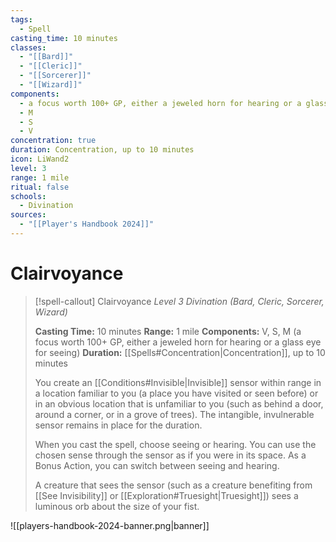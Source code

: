 ```yaml
---
tags:
  - Spell
casting_time: 10 minutes
classes:
  - "[[Bard]]"
  - "[[Cleric]]"
  - "[[Sorcerer]]"
  - "[[Wizard]]"
components:
  - a focus worth 100+ GP, either a jeweled horn for hearing or a glass eye for seeing
  - M
  - S
  - V
concentration: true
duration: Concentration, up to 10 minutes
icon: LiWand2
level: 3
range: 1 mile
ritual: false
schools:
  - Divination
sources:
  - "[[Player's Handbook 2024]]"
---
```


# Clairvoyance

>[!spell-callout] Clairvoyance
>_Level 3 Divination (Bard, Cleric, Sorcerer, Wizard)_
>
>**Casting Time:** 10 minutes
>**Range:** 1 mile
>**Components:** V, S, M (a focus worth 100+ GP, either a jeweled horn for hearing or a glass eye for seeing)
>**Duration:** [[Spells#Concentration\|Concentration]], up to 10 minutes
>
>You create an [[Conditions#Invisible\|Invisible]] sensor within range in a location familiar to you (a place you have visited or seen before) or in an obvious location that is unfamiliar to you (such as behind a door, around a corner, or in a grove of trees). The intangible, invulnerable sensor remains in place for the duration.
>
>When you cast the spell, choose seeing or hearing. You can use the chosen sense through the sensor as if you were in its space. As a Bonus Action, you can switch between seeing and hearing.
>
>A creature that sees the sensor (such as a creature benefiting from [[See Invisibility]] or [[Exploration#Truesight\|Truesight]]) sees a luminous orb about the size of your fist.


![[players-handbook-2024-banner.png|banner]]
